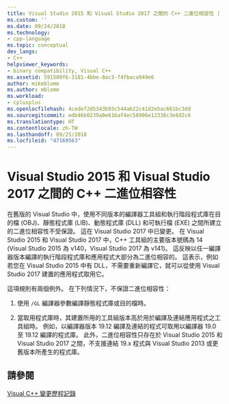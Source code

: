 ```yaml
---
title: Visual Studio 2015 和 Visual Studio 2017 之間的 C++ 二進位相容性 | Microsoft Docs
ms.custom: ''
ms.date: 09/24/2018
ms.technology:
- cpp-language
ms.topic: conceptual
dev_langs:
- C++
helpviewer_keywords:
- binary compatibility, Visual C++
ms.assetid: 591580f6-3181-4bbe-8ac3-f4fbaca949e6
author: mikeblome
ms.author: mblome
ms.workload:
- cplusplus
ms.openlocfilehash: 4cedef2d5343b93c544ab22c41d2e5ac661bc3dd
ms.sourcegitcommit: edb46b0239a0e616af4ec58906e12338c3e8d2c6
ms.translationtype: HT
ms.contentlocale: zh-TW
ms.lasthandoff: 09/25/2018
ms.locfileid: "47169563"
---
```

# <a name="c-binary-compatibility-between-visual-studio-2015-and-visual-studio-2017"></a>Visual Studio 2015 和 Visual Studio 2017 之間的 C++ 二進位相容性

在舊版的 Visual Studio 中，使用不同版本的編譯器工具組和執行階段程式庫在目的檔 (OBJ)、靜態程式庫 (LIB)、動態程式庫 (DLL) 和可執行檔 (EXE) 之間所建立的二進位相容性不受保證。 這在 Visual Studio 2017 中已變更。 在 Visual Studio 2015 和 Visual Studio 2017 中，C++ 工具組的主要版本號碼為 14 (Visual Studio 2015 為 v140，Visual Studio 2017 為 v141)。 這反映以任一編譯器版本編譯的執行階段程式庫和應用程式大部分為二進位相容的。 這表示，例如若您在 Visual Studio 2015 中有 DLL，不需要重新編譯它，就可以從使用 Visual Studio 2017 建置的應用程式取用它。  

這項規則有兩個例外。 在下列情況下，不保證二進位相容性：  

1. 使用 `/GL` 編譯器參數編譯靜態程式庫或目的檔時。  

2. 當取用程式庫時，其建置所用的工具組版本高於用於編譯及連結應用程式之工具組時。 例如，以編譯器版本 19.12 編譯及連結的程式可取用以編譯器 19.0 至 19.12 編譯的程式庫。 此外，二進位相容性只存在於 Visual Studio 2015 和 Visual Studio 2017 之間，不支援連結 19.x 程式與 Visual Studio 2013 或更舊版本所產生的程式庫。

## <a name="see-also"></a>請參閱  

[Visual C++ 變更歷程記錄](..\porting\visual-cpp-change-history-2003-2015.md)
